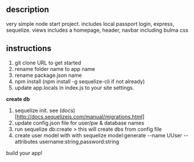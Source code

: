 ## description ##

very simple node start project. 
includes local passport login, express, sequelize. 
views includes a homepage, header, navbar including bulma css

## instructions ##

1. git clone URL to get started
2. rename folder name to app name
3. rename package.json name
4. npm install (npm install -g sequelize-cli if not already)
3. update app.locals in index.js to your site settings.

**create db**

1. sequelize init. see (docs)[http://docs.sequelizejs.com/manual/migrations.html]
2. update config.json file for user/pw & database names
3. run sequelize db:create > this will create dbs from config file
4. create user model with with sequelize model:generate --name UUser --attributes username:string,password:string

build your app!
